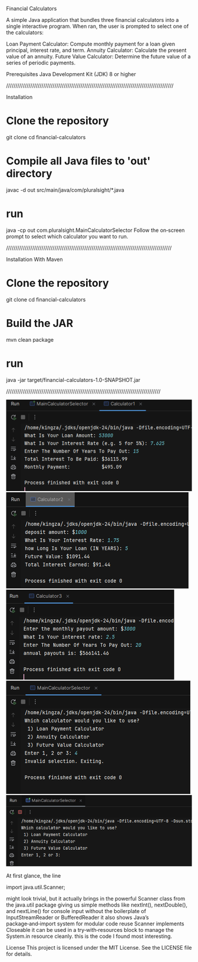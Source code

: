 Financial Calculators

A simple Java application that bundles three financial calculators into a single interactive program. 
When ran, the user is prompted to select one of the calculators:

Loan Payment Calculator: Compute monthly payment for a loan given principal, interest rate, and term.
Annuity Calculator: Calculate the present value of an annuity.
Future Value Calculator: Determine the future value of a series of periodic payments.

Prerequisites
Java Development Kit (JDK) 8 or higher

//////////////////////////////////////////////////////////////////////////////////////////

Installation
# Clone the repository
git clone <repo-url>
cd financial-calculators
 
# Compile all Java files to 'out' directory
javac -d out src/main/java/com/pluralsight/*.java

# run
java -cp out com.pluralsight.MainCalculatorSelector
Follow the on‑screen prompt to select which calculator you want to run.

/////////////////////////////////////////////////////////////////////////////////////////

Installation With Maven 
# Clone the repository
git clone <repo-url>
cd financial-calculators

# Build the JAR
mvn clean package

# run
java -jar target/financial-calculators-1.0-SNAPSHOT.jar

///////////////////////////////////////////////////////////////////////////////////

![Calc1.png](src/images/Calc1.png)
![Calc2.png](src/images/Calc2.png)
![Calc3.png](src/images/Calc3.png)
![erroneous.png](src/images/erroneous.png)
![Selector.png](src/images/Selector.png)


At first glance, the line

import java.util.Scanner;

might look trivial, but it actually brings in the powerful Scanner class from the java.util package
giving us simple methods like nextInt(), nextDouble(), and nextLine() 
for console input without the boilerplate of InputStreamReader or BufferedReader it also shows Java’s 
package‑and‑import system for modular code reuse
Scanner implements Closeable it can be used in a try‑with‑resources block to manage the System.in resource cleanly. 
this is the code I found most interesting.

License
This project is licensed under the MIT License. See the LICENSE file for details.


